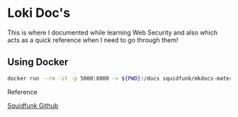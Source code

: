 # Loki Doc's

This is where I documented while learning Web Security and also which acts as a quick reference when I need to go through them!

## Using Docker

```bash
docker run --rm -it -p 5000:8000 -v ${PWD}:/docs squidfunk/mkdocs-material
```

Reference

[Squidfunk Github](https://github.com/squidfunk/mkdocs-material)
